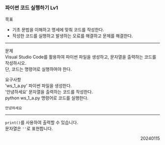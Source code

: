 ### 파이썬 코드 실행하기 Lv1
목표
- 기초 문법을 이해하고 명세에 맞춰 코드를 작성한다.
- 작성한 코드를 실행하고 발생하는 오료를 해결하고 문제를 해결한다.
---
문제  
Visual Studio Code를 활용하여 파이썬 파일을 생성하고, 문자열을 출력하는 코드를 작성하시오.  
단, 코드는 명령어로 실행하여야 한다.  

요구사항  
'ws_1_a.py' 파이썬 파일을 생성한다.  
'안녕하세요' 문자열을 출력하는 코드를 작성한다.  
python ws_1_a.py 명령어로 코드를 실행한다.
```
안녕하세요
```
---
`print()`를 사용하여 출력할 수 있습니다.  
문자열은 `''`로 표현합니다.
<div style="text-align: right">20240115</div>